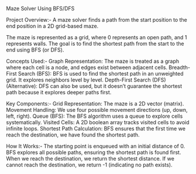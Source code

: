 Maze Solver Using BFS/DFS

Project Overview:-
A maze solver finds a path from the start position to the end position in a 2D grid-based maze.

The maze is represented as a grid, where 0 represents an open path, and 1 represents walls.
The goal is to find the shortest path from the start to the end using BFS (or DFS).


Concepts Used:-
Graph Representation: The maze is treated as a graph where each cell is a node, and edges exist between adjacent cells.
Breadth-First Search (BFS): BFS is used to find the shortest path in an unweighted grid. It explores neighbors level by level.
Depth-First Search (DFS) (Alternative): DFS can also be used, but it doesn’t guarantee the shortest path because it explores deeper paths first.


Key Components:-
Grid Representation: The maze is a 2D vector (matrix).
Movement Handling: We use four possible movement directions (up, down, left, right).
Queue (BFS): The BFS algorithm uses a queue to explore cells systematically.
Visited Cells: A 2D boolean array tracks visited cells to avoid infinite loops.
Shortest Path Calculation: BFS ensures that the first time we reach the destination, we have found the shortest path.


How It Works:-
The starting point is enqueued with an initial distance of 0.
BFS explores all possible paths, ensuring the shortest path is found first.
When we reach the destination, we return the shortest distance.
If we cannot reach the destination, we return -1 (indicating no path exists).
